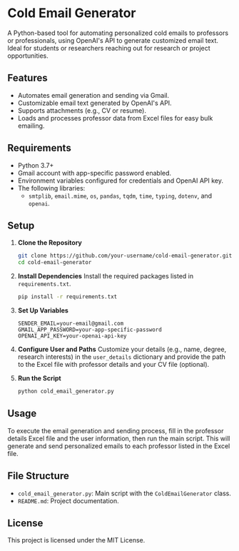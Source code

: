 # Cold Email Generator

A Python-based tool for automating personalized cold emails to professors or professionals, using OpenAI's API to generate customized email text. Ideal for students or researchers reaching out for research or project opportunities.

## Features
- Automates email generation and sending via Gmail.
- Customizable email text generated by OpenAI's API.
- Supports attachments (e.g., CV or resume).
- Loads and processes professor data from Excel files for easy bulk emailing.

## Requirements

- Python 3.7+
- Gmail account with app-specific password enabled.
- Environment variables configured for credentials and OpenAI API key.
- The following libraries:
  - `smtplib`, `email.mime`, `os`, `pandas`, `tqdm`, `time`, `typing`, `dotenv`, and `openai`.

## Setup

1. **Clone the Repository**
   ```bash
   git clone https://github.com/your-username/cold-email-generator.git
   cd cold-email-generator
   ```

2. **Install Dependencies**
   Install the required packages listed in `requirements.txt`.
   ```bash
   pip install -r requirements.txt
   ```

3. **Set Up Variables**
   ```
   SENDER_EMAIL=your-email@gmail.com
   GMAIL_APP_PASSWORD=your-app-specific-password
   OPENAI_API_KEY=your-openai-api-key
   ```

5. **Configure User and Paths**
   Customize your details (e.g., name, degree, research interests) in the `user_details` dictionary and provide the path to the Excel file with professor details and your CV file (optional).

6. **Run the Script**
   ```bash
   python cold_email_generator.py
   ```

## Usage

To execute the email generation and sending process, fill in the professor details Excel file and the user information, then run the main script. This will generate and send personalized emails to each professor listed in the Excel file.

## File Structure

- `cold_email_generator.py`: Main script with the `ColdEmailGenerator` class.
- `README.md`: Project documentation.

## License

This project is licensed under the MIT License.

